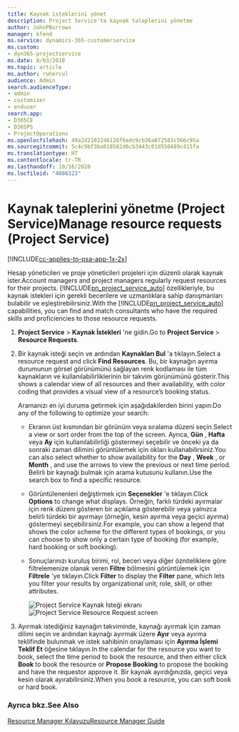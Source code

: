 ```yaml
---
title: Kaynak isteklerini yönet
description: Project Service'ta kaynak taleplerini yönetme
author: JohnPBurrows
manager: kfend
ms.service: dynamics-365-customerservice
ms.custom:
- dyn365-projectservice
ms.date: 8/03/2018
ms.topic: article
ms.author: ruhercul
audience: Admin
search.audienceType:
- admin
- customizer
- enduser
search.app:
- D365CE
- D365PS
- ProjectOperations
ms.openlocfilehash: 49a2d2102246126f6edc9cb36a072583c566c95a
ms.sourcegitcommit: 5c4c9bf3ba018562d6cb3443c01d550489c415fa
ms.translationtype: HT
ms.contentlocale: tr-TR
ms.lasthandoff: 10/16/2020
ms.locfileid: "4086323"
---
```

# <a name="manage-resource-requests-project-service"></a><span data-ttu-id="89677-103">Kaynak taleplerini yönetme (Project Service)</span><span class="sxs-lookup"><span data-stu-id="89677-103">Manage resource requests (Project Service)</span></span>

[!INCLUDE[cc-applies-to-psa-app-1x-2x](../includes/cc-applies-to-psa-app-1x-2x.md)]

<span data-ttu-id="89677-104">Hesap yöneticileri ve proje yöneticileri projeleri için düzenli olarak kaynak ister.</span><span class="sxs-lookup"><span data-stu-id="89677-104">Account managers and project managers regularly request resources for their projects.</span></span> <span data-ttu-id="89677-105">[!INCLUDE[pn_project_service_auto](../includes/pn-project-service-auto.md)] özellikleriyle, bu kaynak istekleri için gerekli becerilere ve uzmanlıklara sahip danışmanları bulabilir ve eşleştirebilirsiniz.</span><span class="sxs-lookup"><span data-stu-id="89677-105">With the [!INCLUDE[pn_project_service_auto](../includes/pn-project-service-auto.md)] capabilities, you can find and match consultants who have the required skills and proficiencies to those resource requests.</span></span>  
  
1. <span data-ttu-id="89677-106">**Project Service** > **Kaynak İstekleri** 'ne gidin.</span><span class="sxs-lookup"><span data-stu-id="89677-106">Go to **Project Service** > **Resource Requests**.</span></span>  
  
2. <span data-ttu-id="89677-107">Bir kaynak isteği seçin ve ardından **Kaynakları Bul** 'a tıklayın.</span><span class="sxs-lookup"><span data-stu-id="89677-107">Select a resource request and click **Find Resources**.</span></span> <span data-ttu-id="89677-108">Bu, bir kaynağın ayırma durumunun görsel görünümünü sağlayan renk kodlaması ile tüm kaynakların ve kullanılabilirliklerinin bir takvim görünümünü gösterir.</span><span class="sxs-lookup"><span data-stu-id="89677-108">This shows a calendar view of all resources and their availability, with color coding that provides a visual view of a resource’s booking status.</span></span>  
  
    <span data-ttu-id="89677-109">Aramanızı en iyi duruma getirmek için aşağıdakilerden birini yapın:</span><span class="sxs-lookup"><span data-stu-id="89677-109">Do any of the following to optimize your search:</span></span>  
  
   -   <span data-ttu-id="89677-110">Ekranın üst kısmından bir görünüm veya sıralama düzeni seçin.</span><span class="sxs-lookup"><span data-stu-id="89677-110">Select a view or sort order from the top of the screen.</span></span> <span data-ttu-id="89677-111">Ayrıca, **Gün** , **Hafta** veya **Ay** için kullanılabilirliği göstermeyi seçebilir ve önceki ya da sonraki zaman dilimini görüntülemek için okları kullanabilirsiniz.</span><span class="sxs-lookup"><span data-stu-id="89677-111">You can also select whether to show availability for the **Day** , **Week** , or **Month** , and use the arrows to view the previous or next time period.</span></span> <span data-ttu-id="89677-112">Belirli bir kaynağı bulmak için arama kutusunu kullanın.</span><span class="sxs-lookup"><span data-stu-id="89677-112">Use the search box to find a specific resource.</span></span>  
  
   -   <span data-ttu-id="89677-113">Görüntülenenleri değiştirmek için **Seçenekler** 'e tıklayın.</span><span class="sxs-lookup"><span data-stu-id="89677-113">Click **Options** to change what displays.</span></span> <span data-ttu-id="89677-114">Örneğin, farklı türdeki ayırmalar için renk düzeni gösteren bir açıklama gösterebilir veya yalnızca belirli türdeki bir ayırmayı (örneğin, kesin ayırma veya geçici ayırma) göstermeyi seçebilirsiniz.</span><span class="sxs-lookup"><span data-stu-id="89677-114">For example, you can show a legend that shows the color scheme for the different types of bookings, or you can choose to show only a certain type of booking (for example, hard booking or soft booking).</span></span>  
  
   -   <span data-ttu-id="89677-115">Sonuçlarınızı kuruluş birimi, rol, beceri veya diğer özniteliklere göre filtrelemenize olanak veren **Filtre** bölmesini görüntülemek için **Filtrele** 'ye tıklayın.</span><span class="sxs-lookup"><span data-stu-id="89677-115">Click **Filter** to display the **Filter** pane, which lets you filter your results by organizational unit, role, skill, or other attributes.</span></span>  
  
       <span data-ttu-id="89677-116">![Project Service Kaynak İsteği ekranı](../psa/media/project-service-resource-request-screen.png "Project Service Kaynak İsteği ekranı")</span><span class="sxs-lookup"><span data-stu-id="89677-116">![Project Service Resource Request screen](../psa/media/project-service-resource-request-screen.png "Project Service Resource Request screen")</span></span>  
  
3. <span data-ttu-id="89677-117">Ayırmak istediğiniz kaynağın takviminde, kaynağı ayırmak için zaman dilimi seçin ve ardından kaynağı ayırmak üzere **Ayır** veya ayırma teklifinde bulunmak ve istek sahibinin onaylaması için **Ayırma İşlemi Teklif Et** öğesine tıklayın.</span><span class="sxs-lookup"><span data-stu-id="89677-117">In the calendar for the resource you want to book, select the time period to book the resource, and then either click **Book** to book the resource or **Propose Booking** to propose the booking and have the requestor approve it.</span></span> <span data-ttu-id="89677-118">Bir kaynak ayırdığınızda, geçici veya kesin olarak ayırabilirsiniz.</span><span class="sxs-lookup"><span data-stu-id="89677-118">When you book a resource, you can soft book or hard book.</span></span>  
  
### <a name="see-also"></a><span data-ttu-id="89677-119">Ayrıca bkz.</span><span class="sxs-lookup"><span data-stu-id="89677-119">See Also</span></span>  
 [<span data-ttu-id="89677-120">Resource Manager Kılavuzu</span><span class="sxs-lookup"><span data-stu-id="89677-120">Resource Manager Guide</span></span>](../psa/resource-manager-guide.md)
